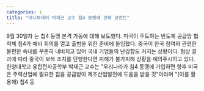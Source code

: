 ```yaml
---
categories: i
title: "머니투데이 박재근 교수 칩4 동맹에 관해 코멘트"
---
```

9월 30일자 는 칩4 동맹 본격 가동에 대해 보도했다. 미국이 주도하는 반도체 공급망 협력체 칩4가 예비 회의를 열고 출범을 위한 준비에 돌입했다. 중국이 한국 참여와 관련한 불편한 속내를 꾸준히 내비치고 있어 국내 기업들의 난감함도 커지는 상황이다. 협상 결과에 따라 중국이 보복 조치를 단행한다면 피해가 불가피해 상황을 예의주시하고 있다.한양대학교 융합전자공학부 박재근 교수는 "우리나라가 침4 동맹에 가입하면 향후 미국은 주력산업에 필요한 칩을 공급받아 제조산업발전에 도움을 받을 것"이라며 "(이를 활용해) 칩4 동